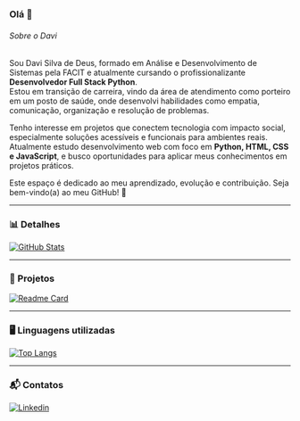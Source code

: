 ### Olá 👋

###### Sobre o Davi

Sou Davi Silva de Deus, formado em Análise e Desenvolvimento de Sistemas pela FACIT e atualmente cursando o profissionalizante **Desenvolvedor Full Stack Python**.  
Estou em transição de carreira, vindo da área de atendimento como porteiro em um posto de saúde, onde desenvolvi habilidades como empatia, comunicação, organização e resolução de problemas.

Tenho interesse em projetos que conectem tecnologia com impacto social, especialmente soluções acessíveis e funcionais para ambientes reais.  
Atualmente estudo desenvolvimento web com foco em **Python, HTML, CSS e JavaScript**, e busco oportunidades para aplicar meus conhecimentos em projetos práticos.

Este espaço é dedicado ao meu aprendizado, evolução e contribuição. Seja bem-vindo(a) ao meu GitHub! 🚀

---

### 📊 Detalhes
[![GitHub Stats](https://github-readme-stats.vercel.app/api?username=davisdeus&show_icons=true&theme=dark&cache_seconds=1800)](https://github.com/davisdeus)

---

### 📂 Projetos
[![Readme Card](https://github-readme-stats.vercel.app/api/pin/?username=davisdeus&repo=efood&theme=dark&cache_seconds=1800)](https://github.com/davisdeus/efood)

---

### 🖥 Linguagens utilizadas
[![Top Langs](https://github-readme-stats.vercel.app/api/top-langs/?username=davisdeus&layout=compact&theme=dark&cache_seconds=1800)](https://github.com/davisdeus)

---

### 📬 Contatos
[<img src="https://img.shields.io/badge/LinkedIn-0077B5?style=for-the-badge&logo=linkedin&logoColor=white" alt="Linkedin">](https://www.linkedin.com/in/davi-de-deus-developer-full-stack//)
